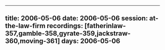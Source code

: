 
---
title: 2006-05-06
date:  2006-05-06
session: at-the-law-firm
recordings: [fatherinlaw-357,gamble-358,gyrate-359,jackstraw-360,moving-361]
days: 2006-05-06
---
